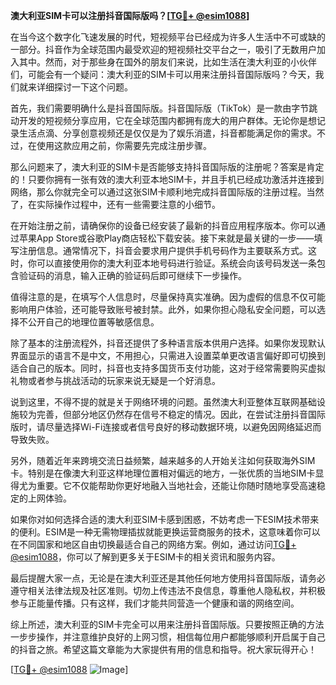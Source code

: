 **澳大利亚SIM卡可以注册抖音国际版吗？[[TG💪+ @esim1088](https://t.me/s/esim1088)]**

在当今这个数字化飞速发展的时代，短视频平台已经成为许多人生活中不可或缺的一部分。抖音作为全球范围内最受欢迎的短视频社交平台之一，吸引了无数用户加入其中。然而，对于那些身在国外的朋友们来说，比如生活在澳大利亚的小伙伴们，可能会有一个疑问：澳大利亚的SIM卡可以用来注册抖音国际版吗？今天，我们就来详细探讨一下这个问题。

首先，我们需要明确什么是抖音国际版。抖音国际版（TikTok）是一款由字节跳动开发的短视频分享应用，它在全球范围内都拥有庞大的用户群体。无论你是想记录生活点滴、分享创意视频还是仅仅是为了娱乐消遣，抖音都能满足你的需求。不过，在使用这款应用之前，你需要先完成注册步骤。

那么问题来了，澳大利亚的SIM卡是否能够支持抖音国际版的注册呢？答案是肯定的！只要你拥有一张有效的澳大利亚本地SIM卡，并且手机已经成功激活并连接到网络，那么你就完全可以通过这张SIM卡顺利地完成抖音国际版的注册过程。当然了，在实际操作过程中，还有一些需要注意的小细节。

在开始注册之前，请确保你的设备已经安装了最新的抖音应用程序版本。你可以通过苹果App Store或谷歌Play商店轻松下载安装。接下来就是最关键的一步——填写注册信息。通常情况下，抖音会要求用户提供手机号码作为主要联系方式。这时，你可以直接使用你的澳大利亚本地号码进行验证。系统会向该号码发送一条包含验证码的消息，输入正确的验证码后即可继续下一步操作。

值得注意的是，在填写个人信息时，尽量保持真实准确。因为虚假的信息不仅可能影响用户体验，还可能导致账号被封禁。此外，如果你担心隐私安全问题，可以选择不公开自己的地理位置等敏感信息。

除了基本的注册流程外，抖音还提供了多种语言版本供用户选择。如果你发现默认界面显示的语言不是中文，不用担心，只需进入设置菜单更改语言偏好即可切换到适合自己的版本。同时，抖音也支持多国货币支付功能，这对于经常需要购买虚拟礼物或者参与挑战活动的玩家来说无疑是一个好消息。

说到这里，不得不提的就是关于网络环境的问题。虽然澳大利亚整体互联网基础设施较为完善，但部分地区仍然存在信号不稳定的情况。因此，在尝试注册抖音国际版时，请尽量选择Wi-Fi连接或者信号良好的移动数据环境，以避免因网络延迟而导致失败。

另外，随着近年来跨境交流日益频繁，越来越多的人开始关注如何获取海外SIM卡。特别是在像澳大利亚这样地理位置相对偏远的地方，一张优质的当地SIM卡显得尤为重要。它不仅能帮助你更好地融入当地社会，还能让你随时随地享受高速稳定的上网体验。

如果你对如何选择合适的澳大利亚SIM卡感到困惑，不妨考虑一下ESIM技术带来的便利。ESIM是一种无需物理插拔就能更换运营商服务的技术，这意味着你可以在不同国家和地区自由切换最适合自己的网络方案。例如，通过访问[TG💪+ @esim1088](https://t.me/s/esim1088)，你可以了解到更多关于ESIM卡的相关资讯和服务内容。

最后提醒大家一点，无论是在澳大利亚还是其他任何地方使用抖音国际版，请务必遵守相关法律法规及社区准则。切勿上传违法不良信息，尊重他人隐私权，并积极参与正能量传播。只有这样，我们才能共同营造一个健康和谐的网络空间。

综上所述，澳大利亚的SIM卡完全可以用来注册抖音国际版。只要按照正确的方法一步步操作，并注意维护良好的上网习惯，相信每位用户都能够顺利开启属于自己的抖音之旅。希望这篇文章能为大家提供有用的信息和指导。祝大家玩得开心！

[[TG💪+ @esim1088](https://t.me/s/esim1088) ![Image](https://i.postimg.cc/4NQfJmqS/Snipaste-2025-05-13-00-14-12.png)]